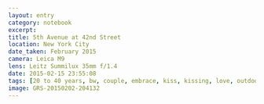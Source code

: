 ```yaml
--- 
layout: entry
category: notebook
excerpt:
title: 5th Avenue at 42nd Street
location: New York City
date_taken: February 2015
camera: Leica M9
lens: Leitz Summilux 35mm f/1.4
date: 2015-02-15 23:55:08
tags: [20 to 40 years, bw, couple, embrace, kiss, kissing, love, outdoors, ring, snow, street, winter]
image: GRS-20150202-204132
---
```

